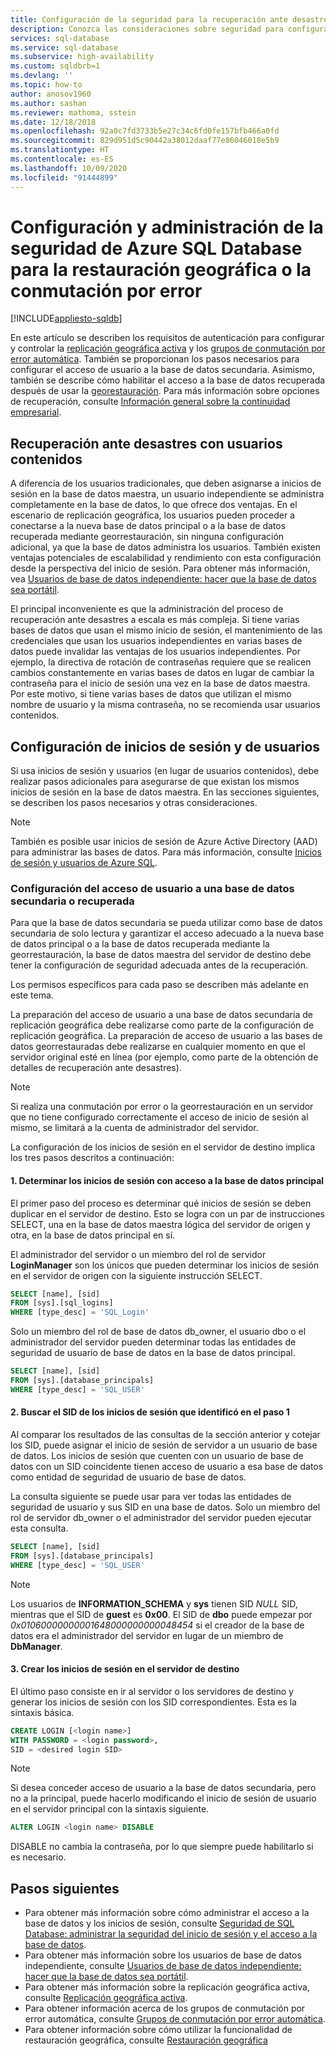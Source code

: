 ```yaml
---
title: Configuración de la seguridad para la recuperación ante desastres
description: Conozca las consideraciones sobre seguridad para configurar y administrar la seguridad después de una restauración de la base de datos o una conmutación por error a un servidor secundario.
services: sql-database
ms.service: sql-database
ms.subservice: high-availability
ms.custom: sqldbrb=1
ms.devlang: ''
ms.topic: how-to
author: anosov1960
ms.author: sashan
ms.reviewer: mathoma, sstein
ms.date: 12/18/2018
ms.openlocfilehash: 92a0c7fd3733b5e27c34c6fd0fe157bfb466a0fd
ms.sourcegitcommit: 829d951d5c90442a38012daaf77e86046018e5b9
ms.translationtype: HT
ms.contentlocale: es-ES
ms.lasthandoff: 10/09/2020
ms.locfileid: "91444899"
---
```

# <a name="configure-and-manage-azure-sql-database-security-for-geo-restore-or-failover"></a>Configuración y administración de la seguridad de Azure SQL Database para la restauración geográfica o la conmutación por error
[!INCLUDE[appliesto-sqldb](../includes/appliesto-sqldb.md)]

En este artículo se describen los requisitos de autenticación para configurar y controlar la [replicación geográfica activa](active-geo-replication-overview.md) y los [grupos de conmutación por error automática](auto-failover-group-overview.md). También se proporcionan los pasos necesarios para configurar el acceso de usuario a la base de datos secundaria. Asimismo, también se describe cómo habilitar el acceso a la base de datos recuperada después de usar la [georestauración](recovery-using-backups.md#geo-restore). Para más información sobre opciones de recuperación, consulte [Información general sobre la continuidad empresarial](business-continuity-high-availability-disaster-recover-hadr-overview.md).

## <a name="disaster-recovery-with-contained-users"></a>Recuperación ante desastres con usuarios contenidos

A diferencia de los usuarios tradicionales, que deben asignarse a inicios de sesión en la base de datos maestra, un usuario independiente se administra completamente en la base de datos, lo que ofrece dos ventajas. En el escenario de replicación geográfica, los usuarios pueden proceder a conectarse a la nueva base de datos principal o a la base de datos recuperada mediante georrestauración, sin ninguna configuración adicional, ya que la base de datos administra los usuarios. También existen ventajas potenciales de escalabilidad y rendimiento con esta configuración desde la perspectiva del inicio de sesión. Para obtener más información, vea [Usuarios de base de datos independiente: hacer que la base de datos sea portátil](https://msdn.microsoft.com/library/ff929188.aspx).

El principal inconveniente es que la administración del proceso de recuperación ante desastres a escala es más compleja. Si tiene varias bases de datos que usan el mismo inicio de sesión, el mantenimiento de las credenciales que usan los usuarios independientes en varias bases de datos puede invalidar las ventajas de los usuarios independientes. Por ejemplo, la directiva de rotación de contraseñas requiere que se realicen cambios constantemente en varias bases de datos en lugar de cambiar la contraseña para el inicio de sesión una vez en la base de datos maestra. Por este motivo, si tiene varias bases de datos que utilizan el mismo nombre de usuario y la misma contraseña, no se recomienda usar usuarios contenidos.

## <a name="how-to-configure-logins-and-users"></a>Configuración de inicios de sesión y de usuarios

Si usa inicios de sesión y usuarios (en lugar de usuarios contenidos), debe realizar pasos adicionales para asegurarse de que existan los mismos inicios de sesión en la base de datos maestra. En las secciones siguientes, se describen los pasos necesarios y otras consideraciones.

  >[!NOTE]
  > También es posible usar inicios de sesión de Azure Active Directory (AAD) para administrar las bases de datos. Para más información, consulte [Inicios de sesión y usuarios de Azure SQL](https://docs.microsoft.com/azure/sql-database/sql-database-manage-logins).

### <a name="set-up-user-access-to-a-secondary-or-recovered-database"></a>Configuración del acceso de usuario a una base de datos secundaria o recuperada

Para que la base de datos secundaria se pueda utilizar como base de datos secundaria de solo lectura y garantizar el acceso adecuado a la nueva base de datos principal o a la base de datos recuperada mediante la georrestauración, la base de datos maestra del servidor de destino debe tener la configuración de seguridad adecuada antes de la recuperación.

Los permisos específicos para cada paso se describen más adelante en este tema.

La preparación del acceso de usuario a una base de datos secundaria de replicación geográfica debe realizarse como parte de la configuración de replicación geográfica. La preparación de acceso de usuario a las bases de datos georrestauradas debe realizarse en cualquier momento en que el servidor original esté en línea (por ejemplo, como parte de la obtención de detalles de recuperación ante desastres).

> [!NOTE]
> Si realiza una conmutación por error o la georrestauración en un servidor que no tiene configurado correctamente el acceso de inicio de sesión al mismo, se limitará a la cuenta de administrador del servidor.

La configuración de los inicios de sesión en el servidor de destino implica los tres pasos descritos a continuación:

#### <a name="1-determine-logins-with-access-to-the-primary-database"></a>1. Determinar los inicios de sesión con acceso a la base de datos principal

El primer paso del proceso es determinar qué inicios de sesión se deben duplicar en el servidor de destino. Esto se logra con un par de instrucciones SELECT, una en la base de datos maestra lógica del servidor de origen y otra, en la base de datos principal en sí.

El administrador del servidor o un miembro del rol de servidor **LoginManager** son los únicos que pueden determinar los inicios de sesión en el servidor de origen con la siguiente instrucción SELECT.

```sql
SELECT [name], [sid]
FROM [sys].[sql_logins]
WHERE [type_desc] = 'SQL_Login'
```

Solo un miembro del rol de base de datos db_owner, el usuario dbo o el administrador del servidor pueden determinar todas las entidades de seguridad de usuario de base de datos en la base de datos principal.

```sql
SELECT [name], [sid]
FROM [sys].[database_principals]
WHERE [type_desc] = 'SQL_USER'
```

#### <a name="2-find-the-sid-for-the-logins-identified-in-step-1"></a>2. Buscar el SID de los inicios de sesión que identificó en el paso 1

Al comparar los resultados de las consultas de la sección anterior y cotejar los SID, puede asignar el inicio de sesión de servidor a un usuario de base de datos. Los inicios de sesión que cuenten con un usuario de base de datos con un SID coincidente tienen acceso de usuario a esa base de datos como entidad de seguridad de usuario de base de datos.

La consulta siguiente se puede usar para ver todas las entidades de seguridad de usuario y sus SID en una base de datos. Solo un miembro del rol de servidor db_owner o el administrador del servidor pueden ejecutar esta consulta.

```sql
SELECT [name], [sid]
FROM [sys].[database_principals]
WHERE [type_desc] = 'SQL_USER'
```

> [!NOTE]
> Los usuarios de **INFORMATION_SCHEMA** y **sys** tienen SID *NULL* SID, mientras que el SID de **guest** es **0x00**. El SID de **dbo** puede empezar por *0x01060000000001648000000000048454* si el creador de la base de datos era el administrador del servidor en lugar de un miembro de **DbManager**.

#### <a name="3-create-the-logins-on-the-target-server"></a>3. Crear los inicios de sesión en el servidor de destino

El último paso consiste en ir al servidor o los servidores de destino y generar los inicios de sesión con los SID correspondientes. Esta es la sintaxis básica.

```sql
CREATE LOGIN [<login name>]
WITH PASSWORD = <login password>,
SID = <desired login SID>
```

> [!NOTE]
> Si desea conceder acceso de usuario a la base de datos secundaria, pero no a la principal, puede hacerlo modificando el inicio de sesión de usuario en el servidor principal con la sintaxis siguiente.
>
> ```sql
> ALTER LOGIN <login name> DISABLE
> ```
>
> DISABLE no cambia la contraseña, por lo que siempre puede habilitarlo si es necesario.

## <a name="next-steps"></a>Pasos siguientes

* Para obtener más información sobre cómo administrar el acceso a la base de datos y los inicios de sesión, consulte [Seguridad de SQL Database: administrar la seguridad del inicio de sesión y el acceso a la base de datos](logins-create-manage.md).
* Para obtener más información sobre los usuarios de base de datos independiente, consulte [Usuarios de base de datos independiente: hacer que la base de datos sea portátil](https://msdn.microsoft.com/library/ff929188.aspx).
* Para obtener más información sobre la replicación geográfica activa, consulte [Replicación geográfica activa](active-geo-replication-overview.md).
* Para obtener información acerca de los grupos de conmutación por error automática, consulte [Grupos de conmutación por error automática](auto-failover-group-overview.md).
* Para obtener información sobre cómo utilizar la funcionalidad de restauración geográfica, consulte [Restauración geográfica](recovery-using-backups.md#geo-restore)
